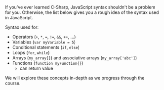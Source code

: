 If you've ever learned C-Sharp, JavaScript syntax shouldn't be a problem for you. Otherwise, the list below gives you a rough idea of the syntax used in JavaScript.

Syntax used for:

  - Operators (`+`, `*`, `=`, `!=`, `&&`, `++`, …)
  - Variables (`var myVariable = 5`)
  - Conditional statements (`if`, `else`)
  - Loops (`for`, `while`)
  - Arrays (`my_array[]`) and associative arrays (`my_array['abc']`)
  - Functions (`function myFunction{}`)
    - can return value

We will explore these concepts in-depth as we progress through the course.